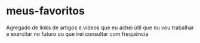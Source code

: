 # meus-favoritos
Agregado de links de artigos e vídeos que eu achei útil que eu vou trabalhar e exercitar no futuro ou que irei consultar com frequência
